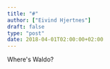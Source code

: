 ```yaml
---
title: "#"
author: ["Eivind Hjertnes"]
draft: false
type: "post"
date: 2018-04-01T02:00:00+02:00
---
```


Where's Waldo?
